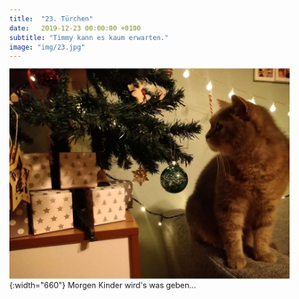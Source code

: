 ```yaml
---
title:  "23. Türchen"
date:   2019-12-23 00:00:00 +0100
subtitle: "Timmy kann es kaum erwarten."
image: "img/23.jpg"
---
```


![Timmy](../img/23.jpg){:width="660"}
Morgen Kinder wird's was geben...